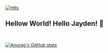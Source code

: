 [![Hits](https://hits.seeyoufarm.com/api/count/incr/badge.svg?url=https%3A%2F%2Fgithub.com%2FJaydenLee1116&count_bg=%23333333&title_bg=%230064FF&icon=javascript.svg&icon_color=%23FFFFFF&title=Hits&edge_flat=false)](https://hits.seeyoufarm.com)

## Hellow World! Hello Jayden! 👋

```javascript 
  
```

[![Anurag's GitHub stats](https://github-readme-stats.vercel.app/api?username=JaydenLee1116)](https://github.com/JaydenLee1116/github-readme-stats)

<!--
**JaydenLee1116/JaydenLee1116** is a ✨ _special_ ✨ repository because its `README.md` (this file) appears on your GitHub profile.

Here are some ideas to get you started:

- 🔭 I’m currently working on ...
- 🌱 I’m currently learning ...
- 👯 I’m looking to collaborate on ...
- 🤔 I’m looking for help with ...
- 💬 Ask me about ...
- 📫 How to reach me: ...
- 😄 Pronouns: ...
- ⚡ Fun fact: ...
-->
